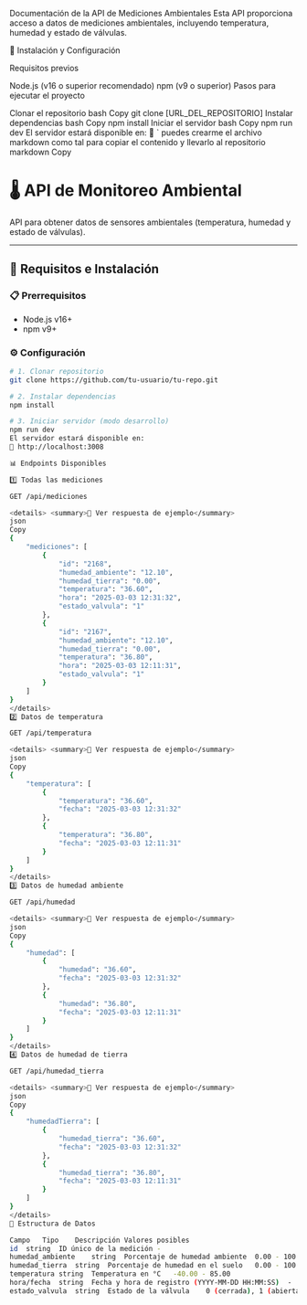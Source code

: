 Documentación de la API de Mediciones Ambientales
Esta API proporciona acceso a datos de mediciones ambientales, incluyendo temperatura, humedad y estado de válvulas.

🔧 Instalación y Configuración

Requisitos previos

Node.js (v16 o superior recomendado)
npm (v9 o superior)
Pasos para ejecutar el proyecto

Clonar el repositorio
bash
Copy
git clone [URL_DEL_REPOSITORIO]
Instalar dependencias
bash
Copy
npm install
Iniciar el servidor
bash
Copy
npm run dev
El servidor estará disponible en:
🔗 `
puedes crearme el archivo markdown como tal para copiar el contenido y llevarlo al repositorio
markdown
Copy
# 🌡️ API de Monitoreo Ambiental  

API para obtener datos de sensores ambientales (temperatura, humedad y estado de válvulas).

---

## 🚀 Requisitos e Instalación

### 📋 Prerrequisitos
- Node.js v16+
- npm v9+

### ⚙️ Configuración
```bash
# 1. Clonar repositorio
git clone https://github.com/tu-usuario/tu-repo.git

# 2. Instalar dependencias
npm install

# 3. Iniciar servidor (modo desarrollo)
npm run dev
El servidor estará disponible en:
🔗 http://localhost:3008

📊 Endpoints Disponibles

1️⃣ Todas las mediciones

GET /api/mediciones

<details> <summary>📄 Ver respuesta de ejemplo</summary>
json
Copy
{
    "mediciones": [
        {
            "id": "2168",
            "humedad_ambiente": "12.10",
            "humedad_tierra": "0.00",
            "temperatura": "36.60",
            "hora": "2025-03-03 12:31:32",
            "estado_valvula": "1"
        },
        {
            "id": "2167",
            "humedad_ambiente": "12.10",
            "humedad_tierra": "0.00",
            "temperatura": "36.80",
            "hora": "2025-03-03 12:11:31",
            "estado_valvula": "1"
        }
    ]
}
</details>
2️⃣ Datos de temperatura

GET /api/temperatura

<details> <summary>📄 Ver respuesta de ejemplo</summary>
json
Copy
{
    "temperatura": [
        {
            "temperatura": "36.60",
            "fecha": "2025-03-03 12:31:32"
        },
        {
            "temperatura": "36.80",
            "fecha": "2025-03-03 12:11:31"
        }
    ]
}
</details>
3️⃣ Datos de humedad ambiente

GET /api/humedad

<details> <summary>📄 Ver respuesta de ejemplo</summary>
json
Copy
{
    "humedad": [
        {
            "humedad": "36.60",
            "fecha": "2025-03-03 12:31:32"
        },
        {
            "humedad": "36.80",
            "fecha": "2025-03-03 12:11:31"
        }
    ]
}
</details>
4️⃣ Datos de humedad de tierra

GET /api/humedad_tierra

<details> <summary>📄 Ver respuesta de ejemplo</summary>
json
Copy
{
    "humedadTierra": [
        {
            "humedad_tierra": "36.60",
            "fecha": "2025-03-03 12:31:32"
        },
        {
            "humedad_tierra": "36.80",
            "fecha": "2025-03-03 12:11:31"
        }
    ]
}
</details>
📌 Estructura de Datos

Campo	Tipo	Descripción	Valores posibles
id	string	ID único de la medición	-
humedad_ambiente	string	Porcentaje de humedad ambiente	0.00 - 100.00
humedad_tierra	string	Porcentaje de humedad en el suelo	0.00 - 100.00
temperatura	string	Temperatura en °C	-40.00 - 85.00
hora/fecha	string	Fecha y hora de registro (YYYY-MM-DD HH:MM:SS)	-
estado_valvula	string	Estado de la válvula	0 (cerrada), 1 (abierta)